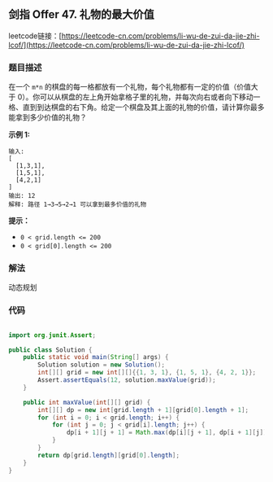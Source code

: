 ## 剑指 Offer 47. 礼物的最大价值

leetcode链接：[https://leetcode-cn.com/problems/li-wu-de-zui-da-jie-zhi-lcof/](https://leetcode-cn.com/problems/li-wu-de-zui-da-jie-zhi-lcof/)

### 题目描述

在一个 `m*n` 的棋盘的每一格都放有一个礼物，每个礼物都有一定的价值（价值大于
0）。你可以从棋盘的左上角开始拿格子里的礼物，并每次向右或者向下移动一格、直到到达棋盘的右下角。给定一个棋盘及其上面的礼物的价值，请计算你最多能拿到多少价值的礼物？

**示例 1:**

```
输入:
[
  [1,3,1],
  [1,5,1],
  [4,2,1]
]
输出: 12
解释: 路径 1→3→5→2→1 可以拿到最多价值的礼物
```

**提示：**

- `0 < grid.length <= 200`
- `0 < grid[0].length <= 200`

### 解法

动态规划

### 代码

```java

import org.junit.Assert;

public class Solution {
    public static void main(String[] args) {
        Solution solution = new Solution();
        int[][] grid = new int[][]{{1, 3, 1}, {1, 5, 1}, {4, 2, 1}};
        Assert.assertEquals(12, solution.maxValue(grid));
    }

    public int maxValue(int[][] grid) {
        int[][] dp = new int[grid.length + 1][grid[0].length + 1];
        for (int i = 0; i < grid.length; i++) {
            for (int j = 0; j < grid[i].length; j++) {
                dp[i + 1][j + 1] = Math.max(dp[i][j + 1], dp[i + 1][j]) + grid[i][j];
            }
        }
        return dp[grid.length][grid[0].length];
    }
}

```
